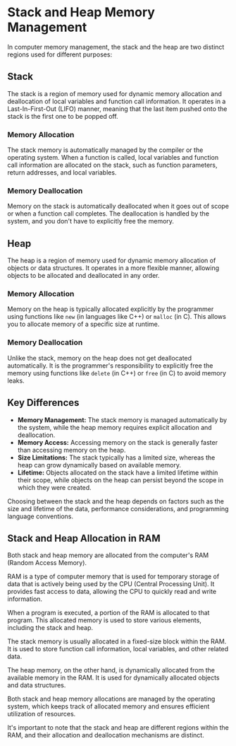 # Stack and Heap Memory Management

In computer memory management, the stack and the heap are two distinct regions used for different purposes:

## Stack

The stack is a region of memory used for dynamic memory allocation and deallocation of local variables and function call information. It operates in a Last-In-First-Out (LIFO) manner, meaning that the last item pushed onto the stack is the first one to be popped off.

### Memory Allocation

The stack memory is automatically managed by the compiler or the operating system. When a function is called, local variables and function call information are allocated on the stack, such as function parameters, return addresses, and local variables.

### Memory Deallocation

Memory on the stack is automatically deallocated when it goes out of scope or when a function call completes. The deallocation is handled by the system, and you don't have to explicitly free the memory.

## Heap

The heap is a region of memory used for dynamic memory allocation of objects or data structures. It operates in a more flexible manner, allowing objects to be allocated and deallocated in any order.

### Memory Allocation

Memory on the heap is typically allocated explicitly by the programmer using functions like `new` (in languages like C++) or `malloc` (in C). This allows you to allocate memory of a specific size at runtime.

### Memory Deallocation

Unlike the stack, memory on the heap does not get deallocated automatically. It is the programmer's responsibility to explicitly free the memory using functions like `delete` (in C++) or `free` (in C) to avoid memory leaks.

## Key Differences

- **Memory Management:** The stack memory is managed automatically by the system, while the heap memory requires explicit allocation and deallocation.
- **Memory Access:** Accessing memory on the stack is generally faster than accessing memory on the heap.
- **Size Limitations:** The stack typically has a limited size, whereas the heap can grow dynamically based on available memory.
- **Lifetime:** Objects allocated on the stack have a limited lifetime within their scope, while objects on the heap can persist beyond the scope in which they were created.

Choosing between the stack and the heap depends on factors such as the size and lifetime of the data, performance considerations, and programming language conventions.

## Stack and Heap Allocation in RAM

Both stack and heap memory are allocated from the computer's RAM (Random Access Memory).

RAM is a type of computer memory that is used for temporary storage of data that is actively being used by the CPU (Central Processing Unit). It provides fast access to data, allowing the CPU to quickly read and write information.

When a program is executed, a portion of the RAM is allocated to that program. This allocated memory is used to store various elements, including the stack and heap.

The stack memory is usually allocated in a fixed-size block within the RAM. It is used to store function call information, local variables, and other related data.

The heap memory, on the other hand, is dynamically allocated from the available memory in the RAM. It is used for dynamically allocated objects and data structures.

Both stack and heap memory allocations are managed by the operating system, which keeps track of allocated memory and ensures efficient utilization of resources.

It's important to note that the stack and heap are different regions within the RAM, and their allocation and deallocation mechanisms are distinct.